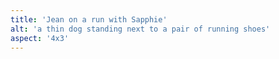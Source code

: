 ```yaml
---
title: 'Jean on a run with Sapphie'
alt: 'a thin dog standing next to a pair of running shoes'
aspect: '4x3'
---
```

